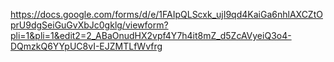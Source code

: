https://docs.google.com/forms/d/e/1FAIpQLScxk_ujI9qd4KaiGa6nhlAXCZtOprU9dgSeiGuGvXbJc0gklg/viewform?pli=1&pli=1&edit2=2_ABaOnudHX2vpf4Y7h4it8mZ_d5ZcAVyeiQ3o4-DQmzkQ6YYpUC8vI-EJZMTLfWvfrg
